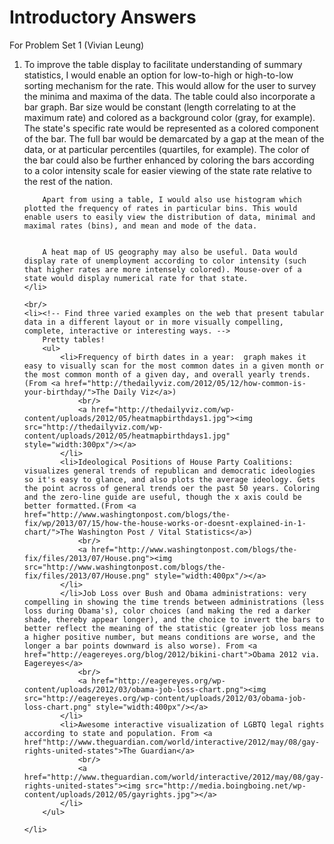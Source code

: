<h1>Introductory Answers</h1>
<p>For Problem Set 1 (Vivian Leung)</p>

<ol>
    <li><!-- If we were interested in understanding summary statistics at a glance (minimum, maximum, etc.), how could you improve the display of the table? -->
        To improve the table display to facilitate understanding of summary statistics, I would enable an option for low-to-high or high-to-low sorting mechanism for the rate. This would allow for the user to survey the minima and maxima of the data. The table could also incorporate a bar graph. Bar size would be constant (length correlating to at the maximum rate) and colored as a background color (gray, for example). The state's specific rate would be represented as a colored component of the bar. The full bar would be demarcated by a gap at the mean of the data, or at particular percentiles (quartiles, for example). The color of the bar could also be further enhanced by coloring the bars according to a color intensity scale for easier viewing of the state rate relative to the rest of the nation. 

        Apart from using a table, I would also use histogram which plotted the frequency of rates in particular bins. This would enable users to easily view the distribution of data, minimal and maximal rates (bins), and mean and mode of the data.


        A heat map of US geography may also be useful. Data would display rate of unemployment according to color intensity (such that higher rates are more intensely colored). Mouse-over of a state would display numerical rate for that state.
    </li>

    <br/>   
    <li><!-- Find three varied examples on the web that present tabular data in a different layout or in more visually compelling, complete, interactive or interesting ways. -->
        Pretty tables!
        <ul>
            <li>Frequency of birth dates in a year:  graph makes it easy to visually scan for the most common dates in a given month or the most common month of a given day, and overall yearly trends. (From <a href="http://thedailyviz.com/2012/05/12/how-common-is-your-birthday/">The Daily Viz</a>)
                <br/>
                <a href="http://thedailyviz.com/wp-content/uploads/2012/05/heatmapbirthdays1.jpg"><img src="http://thedailyviz.com/wp-content/uploads/2012/05/heatmapbirthdays1.jpg" style="width:300px"/></a>
            </li>
            <li>Ideological Positions of House Party Coalitions:  visualizes general trends of republican and democratic ideologies so it's easy to glance, and also plots the average ideology. Gets the point across of general trends oer the past 50 years. Coloring and the zero-line guide are useful, though the x axis could be better formatted.(From <a href="http://www.washingtonpost.com/blogs/the-fix/wp/2013/07/15/how-the-house-works-or-doesnt-explained-in-1-chart/">The Washington Post / Vital Statistics</a>)
                <br/>
                <a href="http://www.washingtonpost.com/blogs/the-fix/files/2013/07/House.png"><img src="http://www.washingtonpost.com/blogs/the-fix/files/2013/07/House.png" style="width:400px"/></a>
            </li>
            </li>Job Loss over Bush and Obama administrations: very compelling in showing the time trends between administrations (less loss during Obama's), color choices (and making the red a darker shade, thereby appear longer), and the choice to invert the bars to better reflect the meaning of the statistic (greater job loss means a higher positive number, but means conditions are worse, and the longer a bar points downward is also worse). From <a href="http://eagereyes.org/blog/2012/bikini-chart">Obama 2012 via. Eagereyes</a>
                <br/>
                <a href="http://eagereyes.org/wp-content/uploads/2012/03/obama-job-loss-chart.png"><img src="http://eagereyes.org/wp-content/uploads/2012/03/obama-job-loss-chart.png" style="width:400px"/></a>
            </li>
            <li>Awesome interactive visualization of LGBTQ legal rights according to state and population. From <a href"http://www.theguardian.com/world/interactive/2012/may/08/gay-rights-united-states">The Guardian</a>
                <br/>
                <a href="http://www.theguardian.com/world/interactive/2012/may/08/gay-rights-united-states"><img src="http://media.boingboing.net/wp-content/uploads/2012/05/gayrights.jpg"></a>
            </li>
        </ul>

    </li>
</ol>